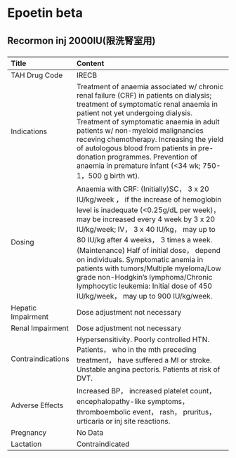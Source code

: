 # Epoetin beta

## Recormon inj 2000IU(限洗腎室用)

##### 

| Title              | Content                                                                                                                                                                                                                                                                                                                                                                                                                                                                                                      |
|:-------------------|:-------------------------------------------------------------------------------------------------------------------------------------------------------------------------------------------------------------------------------------------------------------------------------------------------------------------------------------------------------------------------------------------------------------------------------------------------------------------------------------------------------------|
| TAH Drug Code      | IRECB                                                                                                                                                                                                                                                                                                                                                                                                                                                                                                        |
| Indications        | Treatment of anaemia associated w/ chronic renal failure (CRF) in patients on dialysis; treatment of symptomatic renal anaemia in patient not yet undergoing dialysis. Treatment of symptomatic anaemia in adult patients w/ non-myeloid malignancies receving chemotherapy. Increasing the yield of autologous blood from patients in pre-donation programmes. Prevention of anaemia in premature infant (<34 wk; 750-1，500 g birth wt).                                                                   |
| Dosing             | Anaemia with CRF: (Initially)SC， 3 x 20 IU/kg/week ， if the increase of hemoglobin level is inadequate (<0.25g/dL per week)， may be increased every 4 week by 3 x 20 IU/kg/week; IV， 3 x 40 IU/kg， may up to 80 IU/kg after 4 weeks， 3 times a week. (Maintenance) Half of initial dose， depend on individuals. Symptomatic anemia in patients with tumors/Multiple myeloma/Low grade non-Hodgkin’s lymphoma/Chronic lymphocytic leukemia: Initial dose of 450 IU/kg/week， may up to 900 IU/kg/week. |
| Hepatic Impairment | Dose adjustment not necessary                                                                                                                                                                                                                                                                                                                                                                                                                                                                                |
| Renal Impairment   | Dose adjustment not necessary                                                                                                                                                                                                                                                                                                                                                                                                                                                                                |
| Contraindications  | Hypersensitivity. Poorly controlled HTN. Patients， who in the mth preceding treatment， have suffered a MI or stroke. Unstable angina pectoris. Patients at risk of DVT.                                                                                                                                                                                                                                                                                                                                    |
| Adverse Effects    | Increased BP， increased platelet count， encephalopathy-like symptoms， thromboembolic event， rash， pruritus， urticaria or inj site reactions.                                                                                                                                                                                                                                                                                                                                                           |
| Pregnancy          | No Data                                                                                                                                                                                                                                                                                                                                                                                                                                                                                                      |
| Lactation          | Contraindicated                                                                                                                                                                                                                                                                                                                                                                                                                                                                                              |

